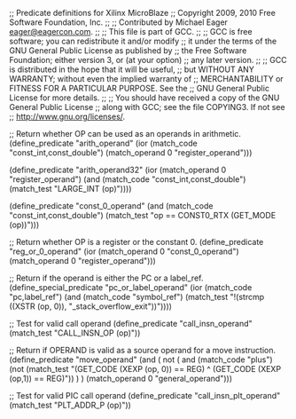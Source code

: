 ;; Predicate definitions for Xilinx MicroBlaze
;; Copyright 2009, 2010 Free Software Foundation, Inc.
;;
;; Contributed by Michael Eager <eager@eagercon.com>.
;;
;; This file is part of GCC.
;;
;; GCC is free software; you can redistribute it and/or modify
;; it under the terms of the GNU General Public License as published by
;; the Free Software Foundation; either version 3, or (at your option)
;; any later version.
;;
;; GCC is distributed in the hope that it will be useful,
;; but WITHOUT ANY WARRANTY; without even the implied warranty of
;; MERCHANTABILITY or FITNESS FOR A PARTICULAR PURPOSE.  See the
;; GNU General Public License for more details.
;;
;; You should have received a copy of the GNU General Public License
;; along with GCC; see the file COPYING3.  If not see
;; <http://www.gnu.org/licenses/>.  


;; Return whether OP can be used as an operands in arithmetic.
(define_predicate "arith_operand"
  (ior (match_code "const_int,const_double")
       (match_operand 0 "register_operand")))

(define_predicate "arith_operand32"
  (ior (match_operand 0 "register_operand")
       (and (match_code "const_int,const_double")
	    (match_test "LARGE_INT (op)"))))

(define_predicate "const_0_operand"
  (and (match_code "const_int,const_double")
       (match_test "op == CONST0_RTX (GET_MODE (op))")))

;; Return whether OP is a register or the constant 0.
(define_predicate "reg_or_0_operand"
  (ior (match_operand 0 "const_0_operand")
       (match_operand 0 "register_operand")))

;;  Return if the operand is either the PC or a label_ref.  
(define_special_predicate "pc_or_label_operand"
  (ior (match_code "pc,label_ref")
       (and (match_code "symbol_ref")
            (match_test "!(strcmp ((XSTR (op, 0)), \"_stack_overflow_exit\"))"))))

;; Test for valid call operand
(define_predicate "call_insn_operand"
  (match_test "CALL_INSN_OP (op)"))

;; Return if OPERAND is valid as a source operand for a move instruction.
(define_predicate "move_operand"
  (and (
     not (
       and (match_code "plus")
           (not (match_test "(GET_CODE (XEXP (op, 0)) == REG) ^ (GET_CODE (XEXP (op,1)) == REG)"))
	 )
       )
       (match_operand 0 "general_operand")))

;; Test for valid PIC call operand
(define_predicate "call_insn_plt_operand"
  (match_test "PLT_ADDR_P (op)"))
